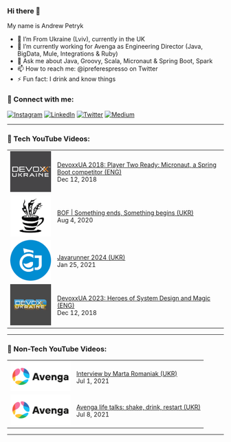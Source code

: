 ### Hi there 👋
My name is Andrew Petryk

- 📍 I’m From Ukraine (Lviv), currently in the UK
- 🔭 I’m currently working for Avenga as Engineering Director (Java, BigData, Mule, Integrations & Ruby)
- 💬 Ask me about Java, Groovy, Scala, Micronaut & Spring Boot, Spark
- 📫 How to reach me: @ipreferespresso on Twitter
- ⚡ Fun fact: I drink and know things

### 🤝 Connect with me:
[<img alt="Instagram" src="https://img.shields.io/badge/instagram-E4405F.svg?&style=for-the-badge&logo=Instagram&logoColor=white" />][instagram]
[<img alt="LinkedIn" src="https://img.shields.io/badge/linkedin-0077B5.svg?&style=for-the-badge&logo=linkedin&logoColor=white" />][linkedin]
[<img alt="Twitter" src="https://img.shields.io/badge/twitter-1DA1F2.svg?&style=for-the-badge&logo=Twitter&logoColor=white" />][twitter]
[<img alt="Medium" src="https://img.shields.io/badge/medium-black.svg?&style=for-the-badge&logo=Medium&logoColor=white" />][medium]

---

### 🎥 Tech YouTube Videos:

<table>
<!-- YOUTUBE:START -->
  <tr> <td> <a href="https://www.youtube.com/watch?v=epOZvEtyF84"> <img width="140px" src="assets/devoxxUA.png"> </a> </td> <td> <a href="https://www.youtube.com/watch?v=epOZvEtyF84">DevoxxUA 2018: Player Two Ready: Micronaut, a Spring Boot competitor (ENG)</a> <br/>Dec 12, 2018 </td> </tr>
  <tr> <td> <a href="https://www.youtube.com/watch?v=1ITbenATAAU&t=1s"> <img width="140px" src="assets/jd_lviv_logo.png"> </a> </td> <td> <a href="https://www.youtube.com/watch?v=1ITbenATAAU&t=1s">BOF | Something ends, Something begins (UKR)</a> <br/>Aug 4, 2020 </td> </tr>
  <tr> <td> <a href="https://www.youtube.com/watch?v=azSAMIXKMqw"> <img width="140px" src="assets/cofeeJuf_logo.png"> </a> </td> <td> <a href="https://www.youtube.com/watch?v=azSAMIXKMqw">Javarunner 2024 (UKR)</a> <br/>Jan 25, 2021 </td> </tr>
  <tr> <td> <a href="https://www.youtube.com/watch?v=LDrr_-4sTqg"> <img width="140px" src="assets/devoxxua_2023_logo.jpg"> </a> </td> <td> <a href="https://www.youtube.com/watch?v=LDrr_-4sTqg">DevoxxUA 2023: Heroes of System Design and Magic (ENG)</a> <br/>Dec 12, 2018 </td> </tr>  
  <!-- YOUTUBE:END -->
</table>

---

### 🎥 Non-Tech YouTube Videos:

<table>
<!-- YOUTUBENT:START --><tr> <td> <a href="https://www.youtube.com/watch?v=kP_-nE2i8Mo"> <img width="140px" src="assets/avenga_logo.png"> </a> </td> <td> <a href="https://www.youtube.com/watch?v=kP_-nE2i8Mo">Interview by Marta Romaniak (UKR)</a> <br/>Jul 1, 2021 </td> </tr><tr> <td> <a href="https://www.youtube.com/watch?v=McMQ_m0ex3E"> <img width="140px" src="assets/avenga_logo.png"> </a> </td> <td> <a href="https://www.youtube.com/watch?v=McMQ_m0ex3E">Avenga life talks: shake, drink, restart (UKR)</a> <br/>Jul 8, 2021 </td> </tr><!-- YOUTUBENT:END -->
</table>

---

[instagram]: https://instagram.com/andy_is_legend
[linkedin]: https://www.linkedin.com/in/andrew-petryk/
[twitter]: https://twitter.com/ipreferespresso
[medium]: https://medium.com/@ipreferespresso
